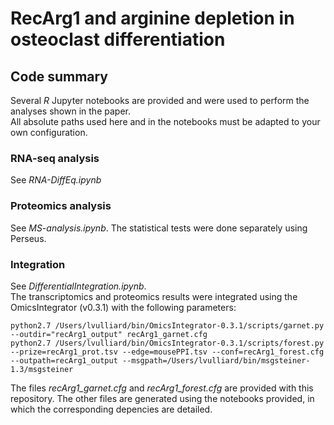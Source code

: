 # RecArg1 and arginine depletion in osteoclast differentiation

## Code summary

Several *R* Jupyter notebooks are provided and were used to perform the analyses shown in the paper.  
All absolute paths used here and in the notebooks must be adapted to your own configuration.

### RNA-seq analysis

See *RNA-DiffEq.ipynb*

### Proteomics analysis

See *MS-analysis.ipynb*. The statistical tests were done separately using Perseus.

### Integration

See *DifferentialIntegration.ipynb*.  
The transcriptomics and proteomics results were integrated using the OmicsIntegrator (v0.3.1) with the following parameters:

	python2.7 /Users/lvulliard/bin/OmicsIntegrator-0.3.1/scripts/garnet.py --outdir="recArg1_output" recArg1_garnet.cfg
	python2.7 /Users/lvulliard/bin/OmicsIntegrator-0.3.1/scripts/forest.py --prize=recArg1_prot.tsv --edge=mousePPI.tsv --conf=recArg1_forest.cfg --outpath=recArg1_output --msgpath=/Users/lvulliard/bin/msgsteiner-1.3/msgsteiner

 The files *recArg1_garnet.cfg* and *recArg1_forest.cfg* are provided with this repository. The other files are generated using the notebooks provided, in which the corresponding depencies are detailed.
 